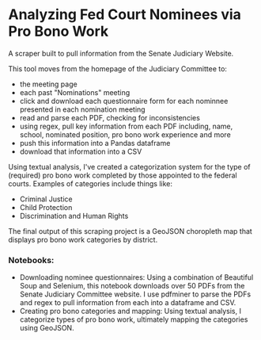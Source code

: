 # Analyzing Fed Court Nominees via Pro Bono Work
 A scraper built to pull information from the Senate Judiciary Website. 
 
 This tool moves from the homepage of the Judiciary Committee to: 
* the meeting page 
* each past "Nominations" meeting
* click and download each questionnaire form for each nominnee presented in each nomination meeting 
* read and parse each PDF, checking for inconsistencies 
* using regex, pull key information from each PDF including, name, school, nominated position, pro bono work experience and more
* push this information into a Pandas dataframe
* download that information into a CSV

Using textual analysis, I've created a categorization system for the type of (required) pro bono work completed by those appointed to the federal courts. Examples of categories include things like: 
* Criminal Justice
* Child Protection 
* Discrimination and Human Rights 

The final output of this scraping project is a GeoJSON choropleth map that displays pro bono work categories by district. 
 
### Notebooks: 
* Downloading nominee questionnaires: Using a combination of Beautiful Soup and Selenium, this notebook downloads over 50 PDFs from the Senate Judiciary Committee website. I use pdfminer to parse the PDFs and regex to pull information from each into a dataframe and CSV.
* Creating pro bono categories and mapping: Using textual analysis, I categorize types of pro bono work, ultimately mapping the categories using GeoJSON. 